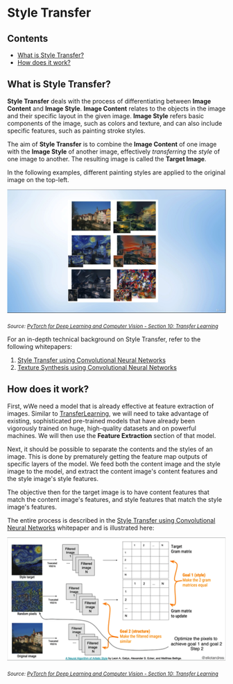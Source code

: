 # Style Transfer

## Contents

* [What is Style Transfer?](#what-is-style-transfer)
* [How does it work?](#how-does-it-work)

## What is Style Transfer?

**Style Transfer** deals with the process of differentiating between **Image Content** and **Image Style**. **Image Content** relates to the objects in the image and their specific layout in the given image. **Image Style** refers basic components of the image, such as colors and texture, and can also include specific features, such as painting stroke styles.

The aim of **Style Transfer** is to combine the **Image Content** of one image with the **Image Style** of another image, effectively *transferring* the *style* of one image to another. The resulting image is called the **Target Image**.

In the following examples, different painting styles are applied to the original image on the top-left.

![StyleTransfer-1-1.png](./StyleTransfer/StyleTransfer-1-1.png)

<sub><i>Source: [PyTorch for Deep Learning and Computer Vision - Section 10: Transfer Learning](https://www.udemy.com/course/pytorch-for-deep-learning-and-computer-vision)</i></sub>

For an in-depth technical background on Style Transfer, refer to the following whitepapers:

1. [Style Transfer using Convolutional Neural Networks](https://www.cv-foundation.org/openaccess/content_cvpr_2016/papers/Gatys_Image_Style_Transfer_CVPR_2016_paper.pdf)
1. [Texture Synthesis using Convolutional Neural Networks](https://papers.nips.cc/paper/5633-texture-synthesis-using-convolutional-neural-networks.pdf)

## How does it work?

First, wWe need a model that is already effective at feature extraction of images. Similar to [TransferLearning](./TransferLearning.md), we will need to take advantage of existing, sophisticated pre-trained models that have already been vigorously trained on huge, high-quality datasets and on powerful machines. We will then use the **Feature Extraction** section of that model.

Next, it should be possible to separate the contents and the styles of an image. This is done by prematurely getting the feature map outputs of specific layers of the model. We feed both the content image and the style image to the model, and extract the content image's content features and the style image's style features.

The objective then for the target image is to have content features that match the content image's features, and style features that match the style image's features.

The entire process is described in the [Style Transfer using Convolutional Neural Networks](https://www.cv-foundation.org/openaccess/content_cvpr_2016/papers/Gatys_Image_Style_Transfer_CVPR_2016_paper.pdf) whitepaper and is illustrated here:

![StyleTransfer-1-2.png](./StyleTransfer/StyleTransfer-1-2.png)

<sub><i>Source: [PyTorch for Deep Learning and Computer Vision - Section 10: Transfer Learning](https://www.udemy.com/course/pytorch-for-deep-learning-and-computer-vision)</i></sub>
